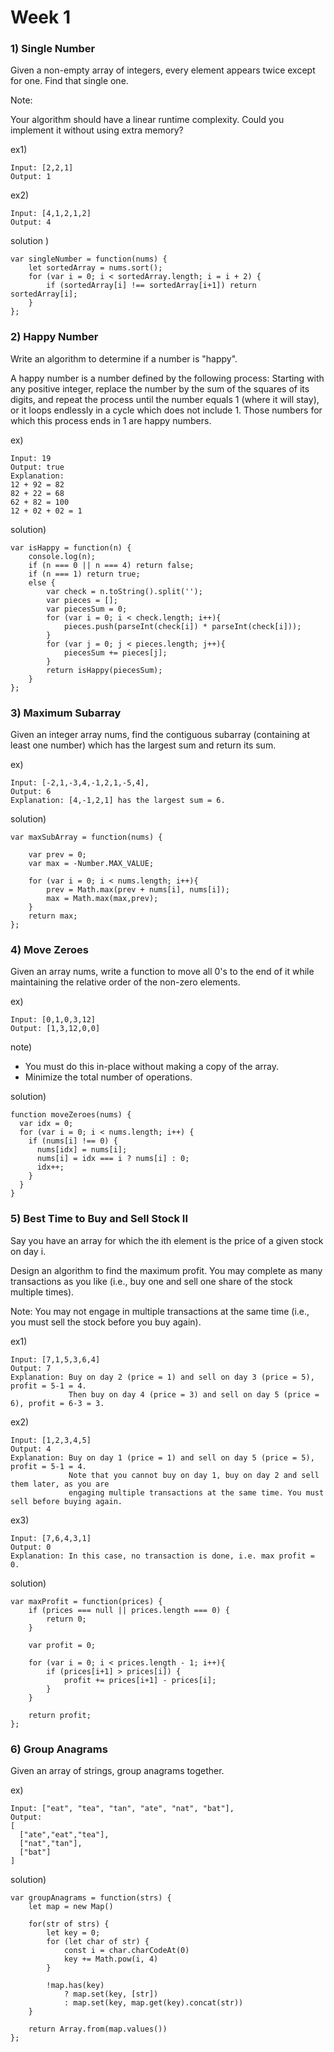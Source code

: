 # Week 1

### 1) Single Number

Given a non-empty array of integers, every element appears twice except for one. Find that single one.

Note:

Your algorithm should have a linear runtime complexity. Could you implement it without using extra memory?

ex1)
```
Input: [2,2,1]
Output: 1
```

ex2)
```
Input: [4,1,2,1,2]
Output: 4
```

solution )
```
var singleNumber = function(nums) {
    let sortedArray = nums.sort();
    for (var i = 0; i < sortedArray.length; i = i + 2) {
        if (sortedArray[i] !== sortedArray[i+1]) return sortedArray[i];
    }
};
```

### 2) Happy Number

Write an algorithm to determine if a number is "happy".

A happy number is a number defined by the following process: Starting with any positive integer, replace the number by the sum of the squares of its digits, and repeat the process until the number equals 1 (where it will stay), or it loops endlessly in a cycle which does not include 1. Those numbers for which this process ends in 1 are happy numbers.

ex)
```
Input: 19
Output: true
Explanation: 
12 + 92 = 82
82 + 22 = 68
62 + 82 = 100
12 + 02 + 02 = 1
```

solution)
```
var isHappy = function(n) {
    console.log(n);
    if (n === 0 || n === 4) return false;
    if (n === 1) return true;
    else {
        var check = n.toString().split('');
        var pieces = [];
        var piecesSum = 0;
        for (var i = 0; i < check.length; i++){
            pieces.push(parseInt(check[i]) * parseInt(check[i]));
        }
        for (var j = 0; j < pieces.length; j++){
            piecesSum += pieces[j];
        }
        return isHappy(piecesSum);
    }
};
```

### 3) Maximum Subarray

Given an integer array nums, find the contiguous subarray (containing at least one number) which has the largest sum and return its sum.

ex)
```
Input: [-2,1,-3,4,-1,2,1,-5,4],
Output: 6
Explanation: [4,-1,2,1] has the largest sum = 6.
```

solution)
```
var maxSubArray = function(nums) {
    
    var prev = 0;
    var max = -Number.MAX_VALUE;
    
    for (var i = 0; i < nums.length; i++){
        prev = Math.max(prev + nums[i], nums[i]);
        max = Math.max(max,prev);
    }
    return max;
}; 
```

### 4) Move Zeroes

Given an array nums, write a function to move all 0's to the end of it while maintaining the relative order of the non-zero elements.

ex)
```
Input: [0,1,0,3,12]
Output: [1,3,12,0,0]
```

note)

- You must do this in-place without making a copy of the array.
- Minimize the total number of operations.

solution)
```
function moveZeroes(nums) {
  var idx = 0;
  for (var i = 0; i < nums.length; i++) {
    if (nums[i] !== 0) {
      nums[idx] = nums[i];
      nums[i] = idx === i ? nums[i] : 0;
      idx++;
    }
  }
}
```

### 5) Best Time to Buy and Sell Stock II

Say you have an array for which the ith element is the price of a given stock on day i.

Design an algorithm to find the maximum profit. You may complete as many transactions as you like (i.e., buy one and sell one share of the stock multiple times).

Note: You may not engage in multiple transactions at the same time (i.e., you must sell the stock before you buy again).

ex1)
```
Input: [7,1,5,3,6,4]
Output: 7
Explanation: Buy on day 2 (price = 1) and sell on day 3 (price = 5), profit = 5-1 = 4.
             Then buy on day 4 (price = 3) and sell on day 5 (price = 6), profit = 6-3 = 3.
```

ex2)
```
Input: [1,2,3,4,5]
Output: 4
Explanation: Buy on day 1 (price = 1) and sell on day 5 (price = 5), profit = 5-1 = 4.
             Note that you cannot buy on day 1, buy on day 2 and sell them later, as you are
             engaging multiple transactions at the same time. You must sell before buying again.
```

ex3)
```
Input: [7,6,4,3,1]
Output: 0
Explanation: In this case, no transaction is done, i.e. max profit = 0.
```

solution)
```
var maxProfit = function(prices) {
    if (prices === null || prices.length === 0) {
        return 0;
    }
    
    var profit = 0;
    
    for (var i = 0; i < prices.length - 1; i++){
        if (prices[i+1] > prices[i]) {
            profit += prices[i+1] - prices[i];
        }
    }
    
    return profit;
};
```

### 6) Group Anagrams

Given an array of strings, group anagrams together.

ex)
```
Input: ["eat", "tea", "tan", "ate", "nat", "bat"],
Output:
[
  ["ate","eat","tea"],
  ["nat","tan"],
  ["bat"]
]
```

solution)
```
var groupAnagrams = function(strs) {
    let map = new Map()
	
    for(str of strs) {
        let key = 0;
        for (let char of str) {
            const i = char.charCodeAt(0) 
            key += Math.pow(i, 4)
        }

        !map.has(key) 
            ? map.set(key, [str])
            : map.set(key, map.get(key).concat(str))
    }
    
    return Array.from(map.values())
};
```